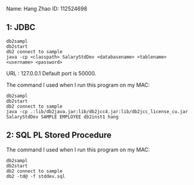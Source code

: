 Name: Hang Zhao   ID: 112524698

## 1: JDBC

```
db2sampl
db2start
db2 connect to sample
java -cp <classpath> SalaryStdDev <databasename> <tablename> <username> <password>
```

URL : 127.0.0.1
Default port is 50000. 

The command I used when I run this program on my MAC: 

```
db2sampl
db2start
db2 connect to sample
java -cp .:lib/db2java.jar:lib/db2jcc4.jar:lib/db2jcc_license_cu.jar SalaryStdDev SAMPLE EMPLOYEE db2inst1 hang
```

## 2: SQL PL Stored Procedure

The command I used when I run this program on my MAC: 

```
db2sampl
db2start
db2 connect to sample
db2 -td@ -f stddev.sql
```